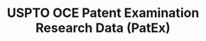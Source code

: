 ---
bigquery: https://console.cloud.google.com/bigquery?p=patents-public-data&d=uspto_oce_pair&page=dataset
citation: 'Graham, S. Marco, A., and Miller, A. (2015). “The USPTO Patent Examination
  Research Dataset: A Window on the Process of Patent Examination.”'
contributors: Graham, S. Marco, A., Miller, A.
cost: None
description: The latest version of PatEx (referred to below as the 2020 release) contains
  detailed information on nearly 11.9 million publicly-viewable provisional and non-provisional
  patent applications to the USPTO and over 4.6 million Patent Cooperation Treaty
  (PCT) applications. It is based on data that OCE downloaded from the Patent Examination
  Data System (PEDS) in April, 2021. The PEDS data are sourced from Public PAIR. The
  first time that OCE used PEDS as the basis of PatEx was for the 2019 release. We
  took the PEDS data and organized it into the familiar PatEx data files, which are
  based on the organization of the Public PAIR portal. The data files include information
  on each application’s characteristics, prosecution history, continuation history,
  claims of foreign priority, patent term adjustment history, publication history,
  and correspondence address information.
documentation: 'For the 2019 and later releases, new technical documentation is available
  https://www.uspto.gov/sites/default/files/documents/PatEx-2019-Technical-Doc.pdf


  A document describing the 2014-2017 data sets is available and can be cited as:
  Graham, Stuart J.H. and Marco, Alan C. and Miller, Richard, The USPTO Patent Examination
  Research Dataset: A Window on the Process of Patent Examination (November 30, 2015).
  Available at SSRN: https://ssrn.com/abstract=2702637.'
last_edit: Mon, 04 Apr 2022 19:06:22 GMT
location: https://www.uspto.gov/ip-policy/economic-research/research-datasets/patent-examination-research-dataset-public-pair
maintained_by: EconomicsData@uspto.gov
related_publications: https://ssrn.com/abstract=29956744, https://ssrn.com/abstract=2702637
schema_fields: '[''application_number'', ''correspondence_name_line_1'', ''event_description'',
  ''status_code'', ''parent_application_number'', ''status_description'', ''foreign_parent_id'',
  ''patent_number'', ''confirm_number'', ''earliest_pgpub_number'', ''uspc_subclass'',
  ''small_entity_indicator'', ''examiner_name_middle'', ''correspondence_city'', ''filing_date'',
  ''examiner_id'', ''correspondence_name_line_2'', ''inventor_country_name'', ''inventor_region_code'',
  ''earliest_pgpub_date'', ''examiner_art_unit'', ''child_filing_date'', ''customer_number'',
  ''inventor_country_code'', ''correspondence_street_line_1'', ''application_number_pair'',
  ''uspc_class'', ''foreign_parent_date'', ''atty_docket_number'', ''inventor_address_type'',
  ''correspondence_street_line_2'', ''file_location_date'', ''event_code'', ''invention_title'',
  ''disposal_type'', ''child_application_number'', ''correspondence_region_code'',
  ''inventor_name_last'', ''inventor_name_first'', ''correspondence_region_name'',
  ''correspondence_country_code'', ''correspondence_country_name'', ''inventor_rank'',
  ''examiner_name_last'', ''wipo_pub_date'', ''inventor_name_middle'', ''continuation_type'',
  ''file_location'', ''invention_subject_matter'', ''abandon_date'', ''parent_filing_date'',
  ''appl_status_code'', ''wipo_pub_number'', ''appl_status_date'', ''parent_country_code'',
  ''recorded_date'', ''sequence_number'', ''aia_first_to_file'', ''application_type'',
  ''correspondence_postal_code'', ''parent_country'', ''patent_issue_date'', ''examiner_name_first'']'
shortname: patex
tags:
- patents
- legal
- history
terms_of_use: 'USPTO’s online databases are not designed or intended to be a source
  for bulk downloads of USPTO data when accessed through the website’s interfaces.
  Individuals, companies, IP addresses, or blocks of IP addresses who, in effect,
  deny or decrease service by generating unusually high numbers of database accesses
  (searches, pages, or hits), whether generated manually or in an automated fashion,
  may be denied access to USPTO servers without notice.


  Bulk data products may be separately obtained from the USPTO, either for free or
  at the cost of dissemination. For details, see information on Electronic Bulk Data
  Products: https://www.uspto.gov/learning-and-resources/electronic-bulk-data-products'
title: USPTO OCE Patent Examination Research Data (PatEx)
uuid: 4342caa7-23af-420c-b2f6-6088f133df6a
---